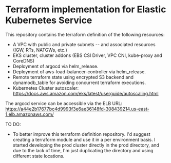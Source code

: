# Terraform implementation for Elastic Kubernetes Service

This repository contains the terraform definition of the following resources:

- A VPC with public and private subnets -- and associated resources (IGW, RTs, NATGWs, etc.)
- EKS cluster, cluster addons (EBS CSI Driver, VPC CNI, kube-proxy and CoreDNS)
- Deployment of argocd via helm_release.
- Deployment of aws-load-balancer-controller via helm_release.
- Remote terraform state using encrypted S3 backend and dynamodb_table for avoiding concurrent terraform executions.
- Kubernetes Cluster autoscaler: https://docs.aws.amazon.com/eks/latest/userguide/autoscaling.html

The argocd service can be accessible via the ELB URL: https://a44e2b17677bc4d9993f3e6ae36148fd-308439214.us-east-1.elb.amazonaws.com/


TO DO:

- To better improve this terraform definition repository. I'd suggest creating a terraform module and use it in a per environment basis.
I started developing the prod cluster directly in the prod directory, and due to the lack of time, I'm just duplicating the directory and using different state locations.